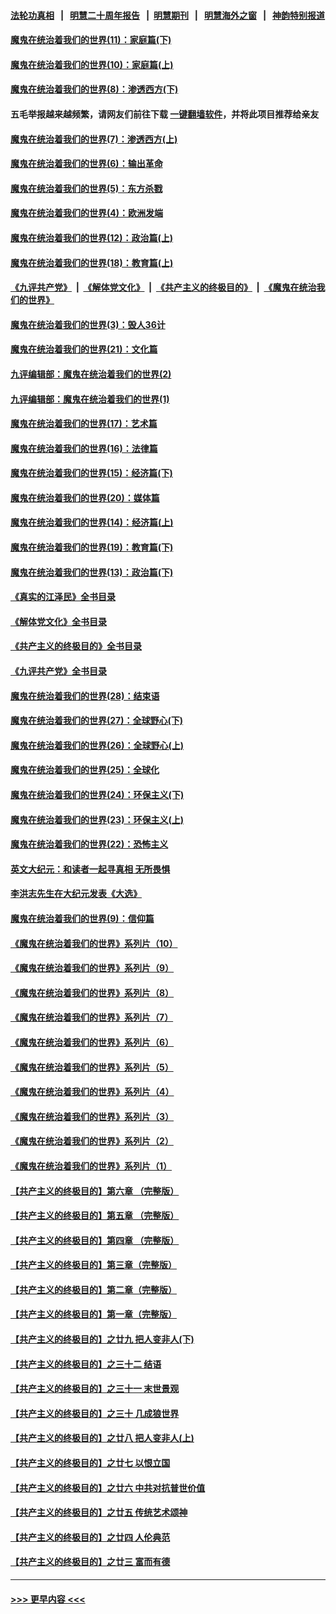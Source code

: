 #### [法轮功真相](https://github.com/gfw-breaker/truth/blob/master/README.md?t=0) &nbsp;&nbsp;|&nbsp;&nbsp; [明慧二十周年报告](https://github.com/gfw-breaker/mh-reports/blob/master/README.md?t=0) &nbsp;&nbsp;|&nbsp;&nbsp;[明慧期刊](https://github.com/gfw-breaker/mh-qikan) &nbsp;&nbsp;|&nbsp;&nbsp; [明慧海外之窗](https://github.com/gfw-breaker/mh-news/blob/master/README.md?t=0) &nbsp;&nbsp;|&nbsp;&nbsp; [神韵特别报道](https://github.com/gfw-breaker/mh-news/blob/master/shenyun.md?t=0)
#### [魔鬼在统治着我们的世界(11)：家庭篇(下)](../pages/nsc422/n10440961.md?t=01110043) 
#### [魔鬼在统治着我们的世界(10)：家庭篇(上)](../pages/nsc422/n10435448.md?t=01110043) 
#### [魔鬼在统治着我们的世界(8)：渗透西方(下)](../pages/nsc422/n10429603.md?t=01110043) 
#### 五毛举报越来越频繁，请网友们前往下载 [一键翻墙软件](https://github.com/gfw-breaker/ssr-accounts)，并将此项目推荐给亲友
#### [魔鬼在统治着我们的世界(7)：渗透西方(上)](../pages/nsc422/n10426013.md?t=01110043) 
#### [魔鬼在统治着我们的世界(6)：输出革命](../pages/nsc422/n10421536.md?t=01110043) 
#### [魔鬼在统治着我们的世界(5)：东方杀戮](../pages/nsc422/n10417707.md?t=01110043) 
#### [魔鬼在统治着我们的世界(4)：欧洲发端](../pages/nsc422/n10414890.md?t=01110043) 
#### [魔鬼在统治着我们的世界(12)：政治篇(上)](../pages/nsc422/n10444576.md?t=01110043) 
#### [魔鬼在统治着我们的世界(18)：教育篇(上)](../pages/nsc422/n10526970.md?t=01110043) 
#### [《九评共产党》](https://github.com/begood0513/9ping.md/blob/master/README.md) &nbsp;|&nbsp; [《解体党文化》](../../../../jtdwh.md/blob/master/README.md)  &nbsp;|&nbsp; [《共产主义的终极目的》](../../../../gczydzjmd.md/blob/master/README.md) &nbsp;|&nbsp; [《魔鬼在统治我们的世界》](../../../../mgztzwmdsj.md/blob/master/README.md) 
#### [魔鬼在统治着我们的世界(3)：毁人36计](../pages/nsc422/n10411583.md?t=01110043) 
#### [魔鬼在统治着我们的世界(21)：文化篇](../pages/nsc422/n10597706.md?t=01110043) 
#### [九评编辑部：魔鬼在统治着我们的世界(2)](../pages/nsc422/n10410036.md?t=01110043) 
#### [九评编辑部：魔鬼在统治着我们的世界(1)](../pages/nsc422/n10406825.md?t=01110043) 
#### [魔鬼在统治着我们的世界(17)：艺术篇](../pages/nsc422/n10499093.md?t=01110043) 
#### [魔鬼在统治着我们的世界(16)：法律篇](../pages/nsc422/n10485969.md?t=01110043) 
#### [魔鬼在统治着我们的世界(15)：经济篇(下)](../pages/nsc422/n10469975.md?t=01110043) 
#### [魔鬼在统治着我们的世界(20)：媒体篇](../pages/nsc422/n10586579.md?t=01110043) 
#### [魔鬼在统治着我们的世界(14)：经济篇(上)](../pages/nsc422/n10457370.md?t=01110043) 
#### [魔鬼在统治着我们的世界(19)：教育篇(下)](../pages/nsc422/n10564808.md?t=01110043) 
#### [魔鬼在统治着我们的世界(13)：政治篇(下)](../pages/nsc422/n10448270.md?t=01110043) 
#### [《真实的江泽民》全书目录](../pages/nsc422/n13721399.md?t=01110043) 
#### [《解体党文化》全书目录](../pages/nsc422/n13721157.md?t=01110043) 
#### [《共产主义的终极目的》全书目录](../pages/nsc422/n13721048.md?t=01110043) 
#### [《九评共产党》全书目录](../pages/nsc422/n13708085.md?t=01110043) 
#### [魔鬼在统治着我们的世界(28)：结束语](../pages/nsc422/n10936246.md?t=01110043) 
#### [魔鬼在统治着我们的世界(27)：全球野心(下)](../pages/nsc422/n10928319.md?t=01110043) 
#### [魔鬼在统治着我们的世界(26)：全球野心(上)](../pages/nsc422/n10900318.md?t=01110043) 
#### [魔鬼在统治着我们的世界(25)：全球化](../pages/nsc422/n10788205.md?t=01110043) 
#### [魔鬼在统治着我们的世界(24)：环保主义(下)](../pages/nsc422/n10695307.md?t=01110043) 
#### [魔鬼在统治着我们的世界(23)：环保主义(上)](../pages/nsc422/n10688613.md?t=01110043) 
#### [魔鬼在统治着我们的世界(22)：恐怖主义](../pages/nsc422/n10614727.md?t=01110043) 
#### [英文大纪元：和读者一起寻真相 无所畏惧](../pages/nsc422/n12542027.md?t=01110043) 
#### [李洪志先生在大纪元发表《大选》](../pages/nsc422/n12534746.md?t=01110043) 
#### [魔鬼在统治着我们的世界(9)：信仰篇](../pages/nsc422/n10432159.md?t=01110043) 
#### [《魔鬼在统治着我们的世界》系列片（10）](../pages/nsc422/n12292670.md?t=01110043) 
#### [《魔鬼在统治着我们的世界》系列片（9）](../pages/nsc422/n12290859.md?t=01110043) 
#### [《魔鬼在统治着我们的世界》系列片（8）](../pages/nsc422/n12287445.md?t=01110043) 
#### [《魔鬼在统治着我们的世界》系列片（7）](../pages/nsc422/n12283425.md?t=01110043) 
#### [《魔鬼在统治着我们的世界》系列片（6）](../pages/nsc422/n12282314.md?t=01110043) 
#### [《魔鬼在统治着我们的世界》系列片（5）](../pages/nsc422/n12281419.md?t=01110043) 
#### [《魔鬼在统治着我们的世界》系列片（4）](../pages/nsc422/n12274024.md?t=01110043) 
#### [《魔鬼在统治着我们的世界》系列片（3）](../pages/nsc422/n12271322.md?t=01110043) 
#### [《魔鬼在统治着我们的世界》系列片（2）](../pages/nsc422/n12269049.md?t=01110043) 
#### [《魔鬼在统治着我们的世界》系列片（1）](../pages/nsc422/n12267575.md?t=01110043) 
#### [【共产主义的终极目的】第六章 （完整版）](../pages/nsc422/n11428913.md?t=01110043) 
#### [【共产主义的终极目的】第五章 （完整版）](../pages/nsc422/n11428912.md?t=01110043) 
#### [【共产主义的终极目的】第四章 （完整版）](../pages/nsc422/n11428907.md?t=01110043) 
#### [【共产主义的终极目的】第三章（完整版）](../pages/nsc422/n11428848.md?t=01110043) 
#### [【共产主义的终极目的】第二章（完整版）](../pages/nsc422/n11428831.md?t=01110043) 
#### [【共产主义的终极目的】第一章（完整版）](../pages/nsc422/n11417651.md?t=01110043) 
#### [【共产主义的终极目的】之廿九 把人变非人(下)](../pages/nsc422/n11344140.md?t=01110043) 
#### [【共产主义的终极目的】之三十二 结语](../pages/nsc422/n11360535.md?t=01110043) 
#### [【共产主义的终极目的】之三十一 末世景观](../pages/nsc422/n11351129.md?t=01110043) 
#### [【共产主义的终极目的】之三十 几成狼世界](../pages/nsc422/n11348280.md?t=01110043) 
#### [【共产主义的终极目的】之廿八 把人变非人(上)](../pages/nsc422/n11340492.md?t=01110043) 
#### [【共产主义的终极目的】之廿七 以恨立国](../pages/nsc422/n11336944.md?t=01110043) 
#### [【共产主义的终极目的】之廿六 中共对抗普世价值](../pages/nsc422/n11324785.md?t=01110043) 
#### [【共产主义的终极目的】之廿五 传统艺术颂神](../pages/nsc422/n11296396.md?t=01110043) 
#### [【共产主义的终极目的】之廿四 人伦典范](../pages/nsc422/n11296397.md?t=01110043) 
#### [【共产主义的终极目的】之廿三 富而有德](../pages/nsc422/n11283598.md?t=01110043) 

----
#### [ >>> 更早内容 <<< ](../indexes/nsc422-earlier.md)
